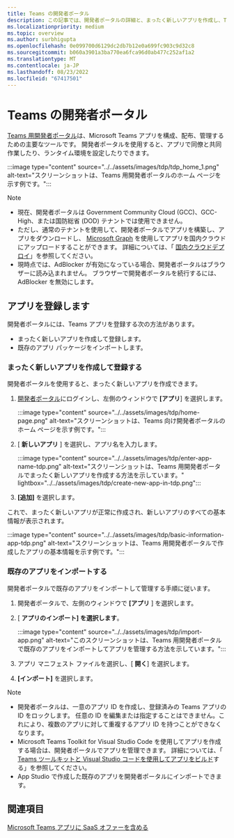 ```yaml
---
title: Teams の開発者ポータル
description: この記事では、開発者ポータルの詳細と、まったく新しいアプリを作成し、Teams 開発者ポータルで既存のアプリをインポートする方法について説明します。
ms.localizationpriority: medium
ms.topic: overview
ms.author: surbhigupta
ms.openlocfilehash: 0e099700d6129dc2db7b12e0a699fc903c9d32c8
ms.sourcegitcommit: b060a3901a3ba770ea6fca96d0ab477c252af1a2
ms.translationtype: MT
ms.contentlocale: ja-JP
ms.lasthandoff: 08/23/2022
ms.locfileid: "67417501"
---
```

# <a name="developer-portal-for-teams"></a>Teams の開発者ポータル

<a href="https://dev.teams.microsoft.com" target="_blank">Teams 用開発者ポータル</a>は、Microsoft Teams アプリを構成、配布、管理するための主要なツールです。 開発者ポータルを使用すると、アプリで同僚と共同作業したり、ランタイム環境を設定したりできます。

:::image type="content" source="../../assets/images/tdp/tdp_home_1.png" alt-text="スクリーンショットは、Teams 用開発者ポータルのホーム ページを示す例です。":::

> [!NOTE]
>
> * 現在、開発者ポータルは Government Community Cloud (GCC)、GCC-High、または国防総省 (DOD) テナントでは使用できません。
> * ただし、通常のテナントを使用して、開発者ポータルでアプリを構築し、アプリをダウンロードし、 [Microsoft Graph](/graph/api/teamsapp-publish?view=graph-rest-1.0&tabs=http&preserve-view=true) を使用してアプリを国内クラウドにアップロードすることができます。 詳細については、「 [国内クラウドデプロイ](/graph/deployments)」を参照してください。
> * 現時点では、AdBlocker が有効になっている場合、開発者ポータルはブラウザーに読み込まれません。 ブラウザーで開発者ポータルを続行するには、AdBlocker を無効にします。

## <a name="register-an-app"></a>アプリを登録します

開発者ポータルには、Teams アプリを登録する次の方法があります。

* まったく新しいアプリを作成して登録します。
* 既存のアプリ パッケージをインポートします。

### <a name="create-and-register-a-brand-new-app"></a>まったく新しいアプリを作成して登録する

開発者ポータルを使用すると、まったく新しいアプリを作成できます。

1. [開発者ポータル](https://dev.teams.microsoft.com)にログインし、左側のウィンドウで **[アプリ**] を選択します。

   :::image type="content" source="../../assets/images/tdp/home-page.png" alt-text="スクリーンショットは、Teams 向け開発者ポータルのホーム ページを示す例です。":::

1. [ **新しいアプリ** ] を選択し、アプリ名を入力します。

   :::image type="content" source="../../assets/images/tdp/enter-app-name-tdp.png" alt-text="スクリーンショットは、Teams 用開発者ポータルでまったく新しいアプリを作成する方法を示しています。" lightbox="../../assets/images/tdp/create-new-app-in-tdp.png":::

1. **[追加]** を選択します。

これで、まったく新しいアプリが正常に作成され、新しいアプリのすべての基本情報が表示されます。

:::image type="content" source="../../assets/images/tdp/basic-information-app-tdp.png" alt-text="スクリーンショットは、Teams 用開発者ポータルで作成したアプリの基本情報を示す例です。":::

### <a name="import-an-existing-app"></a>既存のアプリをインポートする

開発者ポータルで既存のアプリをインポートして管理する手順に従います。

1. 開発者ポータルで、左側のウィンドウで **[アプリ** ] を選択します。
1. [ **アプリのインポート] を選択します**。

   :::image type="content" source="../../assets/images/tdp/import-app.png" alt-text="このスクリーンショットは、Teams 用開発者ポータルで既存のアプリをインポートしてアプリを管理する方法を示しています。":::

1. アプリ マニフェスト ファイルを選択し、[ **開く**] を選択します。
1. **[インポート]** を選択します。

> [!NOTE]
>
> * 開発者ポータルは、一意のアプリ ID を作成し、登録済みの Teams アプリの ID をロックします。 任意の ID を編集または指定することはできません。これにより、複数のアプリに対して重複するアプリ ID を持つことができなくなります。
> * Microsoft Teams Toolkit for Visual Studio Code を使用してアプリを作成する場合は、開発者ポータルでアプリを管理できます。 詳細については、「 [Teams ツールキットと Visual Studio コードを使用してアプリをビルド](~/toolkit/visual-studio-code-overview.md)する」を参照してください。
> * App Studio で作成した既存のアプリを開発者ポータルにインポートできます。

## <a name="see-also"></a>関連項目

[Microsoft Teams アプリに SaaS オファーを含める](~/concepts/deploy-and-publish/appsource/prepare/include-saas-offer.md)
